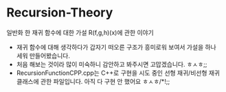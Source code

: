 # Recursion-Theory
일반화 한 재귀 함수에 대한 가설 R(f,g,h)(x)에 관한 이야기

- 재귀 함수에 대해 생각하다가 갑자기 떠오른 구조가 흥미로워 보여서 가설을 하나 세워 만들어봤습니다.
- 처음 해보는 것이라 많이 미숙하니 감안하고 봐주시면 고맙겠습니다. ㅎㅅㅎ;;
- RecursionFunctionCPP.cpp는 C++로 구현을 시도 중인 선형 재귀/비선형 재귀 클래스에 관한 파일입니다. 아직 다 구현 안 했어요 ㅎㅅㅎ/*!;; 
